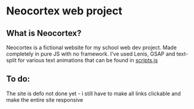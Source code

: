 # Neocortex web project

## What is Neocortex?

Neocortex is a fictional website for my school web dev project.
Made completely in pure JS with no framework.
I've used Lenis, GSAP and text-split for various text animations that can be found in [scripts.js](https://github.com/mateyy11/neocortex-web/blob/master/scripts.js)

## To do:

The site is defo not done yet - i still have to make all links clickable and make the entire site responsive
